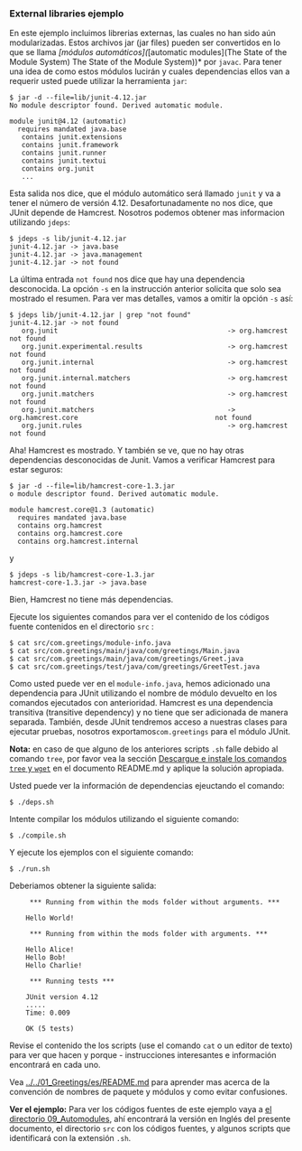 ### External libraries ejemplo

En este ejemplo incluimos librerias externas, las cuales no han sido aún modularizadas.
Estos archivos jar (jar files) pueden ser convertidos en lo que se llama *[módulos automáticos](*[automatic modules](The State of the Module System) The State of the Module System))* por `javac`.
Para tener una idea de como estos módulos lucirán y cuales dependencias ellos van a requerir usted puede utilizar la herramienta `jar`:

    $ jar -d --file=lib/junit-4.12.jar
    No module descriptor found. Derived automatic module.
    
    module junit@4.12 (automatic)
      requires mandated java.base
       contains junit.extensions
       contains junit.framework
       contains junit.runner
       contains junit.textui
       contains org.junit
       ...

Esta salida nos dice, que el módulo automático será llamado `junit`  y va a tener el número de versión 4.12.
Desafortunadamente no nos dice, que JUnit depende de Hamcrest.
Nosotros podemos obtener mas informacion utilizando `jdeps`:

    $ jdeps -s lib/junit-4.12.jar 
    junit-4.12.jar -> java.base
    junit-4.12.jar -> java.management
    junit-4.12.jar -> not found

La última entrada `not found` nos dice que hay una dependencia desconocida.
La opción `-s` en la instrucción anterior solicita que solo sea mostrado el resumen.
Para ver mas detalles, vamos a omitir la opción `-s` así:

    $ jdeps lib/junit-4.12.jar | grep "not found"
    junit-4.12.jar -> not found
       org.junit                                          -> org.hamcrest                                       not found
       org.junit.experimental.results                     -> org.hamcrest                                       not found
       org.junit.internal                                 -> org.hamcrest                                       not found
       org.junit.internal.matchers                        -> org.hamcrest                                       not found
       org.junit.matchers                                 -> org.hamcrest                                       not found
       org.junit.matchers                                 -> org.hamcrest.core                                  not found
       org.junit.rules                                    -> org.hamcrest                                       not found


Aha! Hamcrest es mostrado. Y también  se ve, que no hay otras dependencias desconocidas de Junit. Vamos a verificar Hamcrest para estar seguros:

    $ jar -d --file=lib/hamcrest-core-1.3.jar
    o module descriptor found. Derived automatic module.
    
    module hamcrest.core@1.3 (automatic)
      requires mandated java.base
      contains org.hamcrest
      contains org.hamcrest.core
      contains org.hamcrest.internal

y

    $ jdeps -s lib/hamcrest-core-1.3.jar
    hamcrest-core-1.3.jar -> java.base

Bien, Hamcrest no tiene más dependencias.

Ejecute los siguientes comandos para ver el contenido de los códigos fuente contenidos en el directorio `src` :

    $ cat src/com.greetings/module-info.java
    $ cat src/com.greetings/main/java/com/greetings/Main.java
    $ cat src/com.greetings/main/java/com/greetings/Greet.java
    $ cat src/com.greetings/test/java/com/greetings/GreetTest.java 

Como usted puede ver en el `module-info.java`, hemos adicionado una dependencia para JUnit utilizando el nombre de módulo devuelto en los comandos ejecutados con anterioridad.
Hamcrest es una dependencia transitiva (transitive dependency) y no tiene que ser adicionada de manera separada.
También, desde JUnit tendremos acceso a nuestras clases para ejecutar pruebas, nosotros exportamos`com.greetings` para el módulo JUnit.


**Nota:** en caso de que alguno de los anteriores scripts `.sh` falle debido al comando `tree`, por favor vea la sección [Descargue e instale los comandos `tree` y `wget`](../../../es/README.md) en el documento README.md y aplique la solución apropiada.

Usted puede ver la información de dependencias ejeuctando el comando:

    $ ./deps.sh

Intente compilar los módulos utilizando el siguiente comando:

    $ ./compile.sh
    
Y ejecute los ejemplos con el siguiente comando:
    
    $ ./run.sh
    
Deberiamos obtener la siguiente salida:

```
     *** Running from within the mods folder without arguments. *** 
    
    Hello World!
    
     *** Running from within the mods folder with arguments. *** 
    
    Hello Alice!
    Hello Bob!
    Hello Charlie!
    
     *** Running tests *** 
    
    JUnit version 4.12
    .....
    Time: 0.009
    
    OK (5 tests)

```
    
Revise el contenido the los scripts (use el comando `cat` o un editor de texto) para ver que hacen y porque - instrucciones interesantes e información encontrará en cada uno.

Vea [../../01_Greetings/es/README.md](../../01_Greetings/es/README.md) para aprender mas acerca de la convención de nombres de paquete y módulos y como evitar confusiones.

**Ver el ejemplo:**
Para ver los códigos fuentes de este ejemplo vaya a [el directorio 09_Automodules](../), ahí encontrará la versión en Inglés del presente documento, el directorio `src` con los códigos fuentes, y algunos scripts que identificará con la extensión `.sh`.
